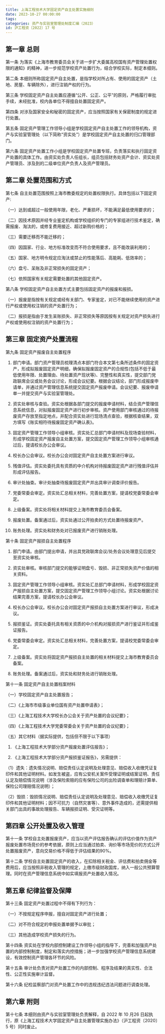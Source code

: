 ```yaml
---
title: 上海工程技术大学固定资产自主处置实施细则 
date: 2023-10-27 00:00:00
tags:
categories: 资产与实验室管理处制度汇编（2023）
id: 沪工程资〔2022〕17 号
---
```


## 第一章 总则 

第一条 为落实《上海市教育委员会关于进一步扩大委属高校国有资产管理处置权限的通知》的精神，进一步规范学校资产处置行为，结合学校实际，制定本细则。

第二条 本细则所称固定资产自主处置，是指学校对所占有、使用的固定资产（土地、房屋、车辆除外），进行注销产权的行为。

第三条 学校固定资产自主处置应遵循“公开、公正、公平”的原则，严格履行审批手续，未经批准，校内各单位不得擅自处置固定资产。

第四条 对涉及国家安全和秘密的固定资产，应当按照国家有关保密制度的规定进行处置。

第五条 固定资产管理工作领导小组是学校固定资产自主处置工作的领导机构，资产与实验室管理处（以下简称“资实处”）是学校固定资产自主处置的归口管理部门。

第六条 固定资产处置工作小组是学校固定资产处置专班，负责落实和执行固定资产处置的具体工作。由资实处负责人任组长，组员包括财务处资产会计、资实处资产管理员、涉及到的二级单位资产负责人及资产管理员。

## 第二章 处置范围和方式 

第七条 自主处置范围按照上海市教委规定的处置权限执行。具体包括以下固定资产:

（一）达到或超过一般使用年限，老化、严重损坏，不能满足最低使用要求的；

（二）因技术原因并经专业鉴定机构或学校组织的专门的专家组进行技术鉴定，确需报废、淘汰的，或修复费用接近、超过新购价格的；

（三）需要迁移而不能迁移的；

（四）因国家、行业、地方标准改变而不符合使用要求，且不能改装利用的；

（五）国家、地方明令规定应淘汰或禁止的性能落后、高能耗、低效率的；

（六）盘亏、呆账及非正常损失的固定资产；

（七）依照国家有关规定需要处置的其他固定资产。

第八条 学校固定资产自主处置方式主要包括固定资产的报废和报损。

（一）报废是指按有关规定或经有关部门、专家鉴定，对已不能继续使用的资产进行产权或使用权注销的资产处置行为；

（二）报损是指由于发生呆账损失、非正常损失等原因按有关规定对资产损失进行产权或使用权注销的资产处置行为；

## 第三章 固定资产处置流程 

第九条 固定资产报废自主处置程序

1. 部门申请。部门资产管理员梳理清点本部门符合本文第七条所述条件的固定资产，形成拟报废固定资产明细，确保拟报废固定资产的合规性(包括不低于最低使用年限、处置理由、待处置资产现状等)、完整性和真实性，提交部门党政联席会议或处务会议讨论，形成会议纪要。根据会议结论，部门形成报废申请单，并通过资产管理信息系统提交固定资产报废申请。会议纪要、报废申请单一并提交资产与实验室管理处。

2. 资实处审核与查验。资实处根据各部门提交的报废申请材料，结合资产管理信息系统信息，对拟报废固定资产进行初步审核。资产使用部门审核通过的待报废资产存放至指定地点，并配合资实处进行现场清点查验，根据核查结果，双方填写《账实相符待报废固定资产确认表》。

3. 固定资产管理工作领导小组审核。资实处汇总部门申请材料及现场查验材料，形成学校固定资产报废自主处置方案，提交固定资产管理工作领导小组审核通过后，提请校长办公会审议。

4. 校长办公会审议。校长办公会对固定资产自主处置方案进行审议。

5. 残值评估。资实处委托具有资质的中介机构对待报废固定资产进行残值评估并形成评估报告。

6. 审计处抽查。审计处抽查待报废固定资产并出具审计调查评价报告。

7. 党委常委会审定。资实处汇总相关材料，完善处置方案，提请校党委常委会审定。

8. 上级备案。资实处将相关材料提交上海市教育委员会备案。

9. 报废处置。备案通过后，资实处通过公开拍卖的方式处置待报废资产。

10. 账务处理。资实处和财务处对已报废资产进行销账处理。

第十条 固定资产报损自主处置程序

1. 部门申请。由部门提出申请，并出具党政联席会议/处务会议处理意见后提交至资实处审核。

2. 资实处审核。审核部门提交的能够证明盘亏、毁损、非正常损失资产价值的相关资料。

3. 固定资产管理工作领导小组审核。资实处汇总部门申请材料，形成学校固定资产报损自主处置方案，提交固定资产管理工作领导小组讨论。资实处根据讨论结果完善方案，提请校长办公会审议。

4. 校长办公会审议。校长办公会对固定资产报损自主处置方案进行审议，形成决议。

5. 报损鉴证。资实处委托具有相关资质的中介机构对报损资产进行鉴证并形成鉴证报告。

6. 党委常委会审定。资实处汇总相关材料，完善处置方案，提请校党委常委会审定。

7. 上级备案。资实处将固定资产报损自主处置的相关材料提交上海市教育委员会备案。

8. 账务处理。备案通过后，资实处和财务处进行销账处理。

第十一条 固定资产自主处置档案材料

（一）学校固定资产自主处置报告；

（二）《上海市市级事业单位国有资产处置申请表》；

（三）《上海工程技术大学校长办公会关于资产处置的会议纪要》；

（四）《上海工程技术大学党委常委会关于资产处置的会议纪要》；

（五）其它材料（据实际提供，包括但不限于以下事项）

1. 《上海工程技术大学部分资产报废处置评估报告》；

2. 《上海工程技术大学部分资产报损鉴证报告》，另需提供：

（1）遗失：遗失情况说明、赔偿责任认定说明及处理意见、赔偿收入收缴凭证复印件和其他证明材料。如发生被盗，应有公安机关案件受理证明或结案证明、责任认定及赔偿情况说明（涉及保险索赔的应有保险公司的出险调查单和理赔计算单、保险公司理赔情况说明）；

（2）毁损：毁损情况说明、赔偿责任认定说明及处理意见、赔偿收入收缴凭证复印件和其他证明材料；因不可抗力（自然灾害等）、意外事件造成的，还需提供相关部门出具的事故处理报告、车辆报损证明、受灾证明等。

## 第四章 公开处置及收入管理 

第十一条 学校自主处置报废资产，应当以资产评估报告确认的评估价值作为资产报废处置市场竞价的参考依据，原则上应当通过拍卖、询价等市场竞价的方式公开处置报废资产，意向交易价格不得低于评估结果的90%。

第十二条 学校自主处置固定资产的收入，在扣除相关税金、评估费和拍卖佣金等费用后，应当按照非税收入管理的规定，上缴市级财政国库，纳入一般公共预算管理。同时在资产管理信息系统中如实填报资产处置收入情况。

## 第五章 纪律监督及保障 

第十三条 固定资产处置过程中不得有下列行为：

（一）不按规定程序申报，擅自对固定资产进行处置；

（二）对不符合规定的申报处置单据予以审批；

（三）其他造成学校资产损失的行为。

第十四条 资实处在学校内部控制建设工作领导小组的指导下，完善和加强资产处置的内部控制制度，制定和落实内控措施；进一步加强学校资产管理信息系统建设，有效控制资产管理各环节的风险。

第十五条 审计处负责对资产处置工作的内部控制、程序及结果的真实性、合法性、公正性实施审计监督。

第十六条 纪检监察部门对资产处置工作中的违规违纪违法问题进行调查处理。

## 第六章 附则 

第十七条 本细则由资产与实验室管理处负责解释，自 2022 年 10 月26 日起执行，原《上海工程技术大学固定资产自主处置管理实施办法》（沪工程资〔2020〕5 号）同时废止。

